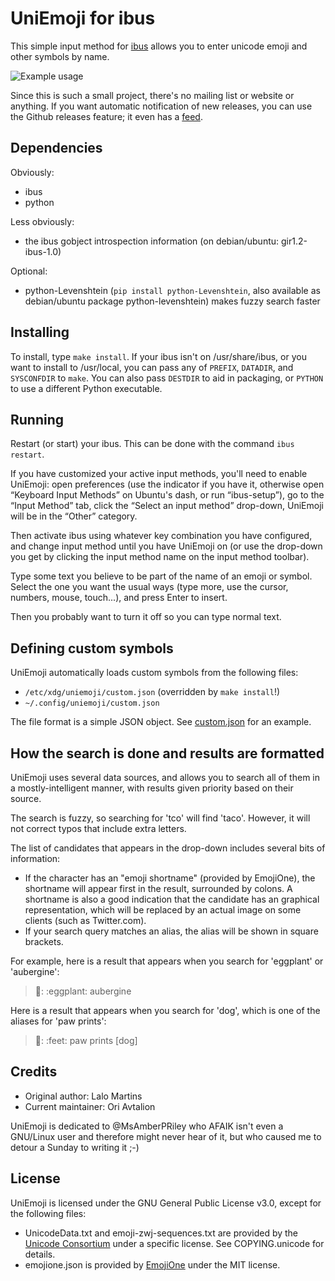 UniEmoji for ibus
==================

This simple input method for [ibus](https://github.com/ibus/ibus) allows you to enter unicode emoji and other symbols by name.

![Example usage](/example.gif?raw=true)

Since this is such a small project, there's no mailing list or website or anything. If you want automatic notification of new releases, you can use the Github releases feature; it even has a [feed](https://github.com/salty-horse/ibus-uniemoji/releases.atom).

Dependencies
-------------

Obviously:

- ibus
- python

Less obviously:

- the ibus gobject introspection information (on debian/ubuntu: gir1.2-ibus-1.0)

Optional:

- python-Levenshtein (`pip install python-Levenshtein`, also available as debian/ubuntu package python-levenshtein) makes fuzzy search faster

Installing
-----------

To install, type `make install`. If your ibus isn't on /usr/share/ibus, or you want to install to /usr/local, you can pass any of `PREFIX`, `DATADIR`, and `SYSCONFDIR` to `make`. You can also pass `DESTDIR` to aid in packaging, or `PYTHON` to use a different Python executable.

Running
--------

Restart (or start) your ibus. This can be done with the command `ibus restart`.

If you have customized your active input methods, you'll need to enable UniEmoji: open preferences (use the indicator if you have it, otherwise open “Keyboard Input Methods” on Ubuntu's dash, or run “ibus-setup”), go to the “Input Method” tab, click the “Select an input method” drop-down, UniEmoji will be in the “Other” category.

Then activate ibus using whatever key combination you have configured, and change input method until you have UniEmoji on (or use the drop-down you get by clicking the input method name on the input method toolbar).

Type some text you believe to be part of the name of an emoji or symbol. Select the one you want the usual ways (type more, use the cursor, numbers, mouse, touch...), and press Enter to insert.

Then you probably want to turn it off so you can type normal text.

Defining custom symbols
------------------------

UniEmoji automatically loads custom symbols from the following files:

* `/etc/xdg/uniemoji/custom.json` (overridden by `make install`!)
* `~/.config/uniemoji/custom.json`

The file format is a simple JSON object. See [custom.json](custom.json) for an example.

How the search is done and results are formatted
-------------------------------------------------

UniEmoji uses several data sources, and allows you to search all of them in a mostly-intelligent manner, with results given priority based on their source.

The search is fuzzy, so searching for 'tco' will find 'taco'. However, it will not correct typos that include extra letters.

The list of candidates that appears in the drop-down includes several bits of information:

* If the character has an "emoji shortname" (provided by EmojiOne), the shortname will appear first in the result, surrounded by colons.
A shortname is also a good indication that the candidate has an graphical representation, which will be replaced by an actual image on some clients (such as Twitter.com).
* If your search query matches an alias, the alias will be shown in square brackets.

For example, here is a result that appears when you search for 'eggplant' or 'aubergine':
>🍆: :​eggplant: aubergine

Here is a result that appears when you search for 'dog', which is one of the aliases for 'paw prints':
>🐾: :​feet: paw prints [dog]

Credits
--------

* Original author: Lalo Martins
* Current maintainer: Ori Avtalion

UniEmoji is dedicated to @MsAmberPRiley who AFAIK isn't even a GNU/Linux user and therefore might never hear of it, but who caused me to detour a Sunday to writing it ;-)

License
--------

UniEmoji is licensed under the GNU General Public License v3.0, except for the following files:

* UnicodeData.txt and emoji-zwj-sequences.txt are provided by the [Unicode Consortium](http://unicode.org/) under a specific license. See COPYING.unicode for details.
* emojione.json is provided by [EmojiOne](http://emojione.com/) under the MIT license.
